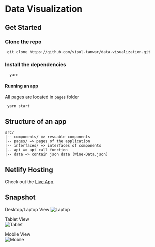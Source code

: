 # Data Visualization

## Get Started

### Clone the repo
```
 git clone https://github.com/vipul-tanwar/data-visualization.git
```
### Install the dependencies
```
  yarn
```

#### Running an app

All pages are located in `pages` folder
```  
 yarn start 
```
## Structure of an app
```
src/
|-- components/ => resuable components 
|-- pages/ => pages of the application
|-- interfaces/ => interfaces of components 
|-- api => api call function
|-- data => contain json data (Wine-Data.json)
```



## Netlify Hosting

Check out the [Live App](https://data-visualization-apps.netlify.app/).


## Snapshot

Desktop/Laptop View
![Laptop](https://user-images.githubusercontent.com/62182123/230971741-4da38552-165d-4c37-b12a-003b4f9e807e.png)

Tablet View <br/>
![Tablet](https://user-images.githubusercontent.com/62182123/230971782-e74bdb98-ddc6-4b17-825d-484e84036c37.png)

Mobile View <br/>
![Mobile](https://user-images.githubusercontent.com/62182123/230971811-f68cd7c6-5899-4098-ba59-410cc221366e.png)




